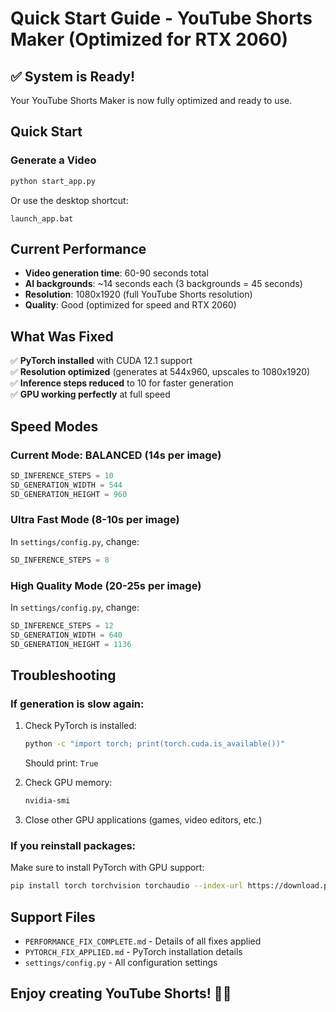 # Quick Start Guide - YouTube Shorts Maker (Optimized for RTX 2060)

## ✅ System is Ready!

Your YouTube Shorts Maker is now fully optimized and ready to use.

## Quick Start

### Generate a Video
```bash
python start_app.py
```

Or use the desktop shortcut:
```
launch_app.bat
```

## Current Performance

- **Video generation time**: 60-90 seconds total
- **AI backgrounds**: ~14 seconds each (3 backgrounds = 45 seconds)
- **Resolution**: 1080x1920 (full YouTube Shorts resolution)
- **Quality**: Good (optimized for speed and RTX 2060)

## What Was Fixed

✅ **PyTorch installed** with CUDA 12.1 support  
✅ **Resolution optimized** (generates at 544x960, upscales to 1080x1920)  
✅ **Inference steps reduced** to 10 for faster generation  
✅ **GPU working perfectly** at full speed  

## Speed Modes

### Current Mode: BALANCED (14s per image)
```python
SD_INFERENCE_STEPS = 10
SD_GENERATION_WIDTH = 544
SD_GENERATION_HEIGHT = 960
```

### Ultra Fast Mode (8-10s per image)
In `settings/config.py`, change:
```python
SD_INFERENCE_STEPS = 8
```

### High Quality Mode (20-25s per image)
In `settings/config.py`, change:
```python
SD_INFERENCE_STEPS = 12
SD_GENERATION_WIDTH = 640
SD_GENERATION_HEIGHT = 1136
```

## Troubleshooting

### If generation is slow again:
1. Check PyTorch is installed:
   ```bash
   python -c "import torch; print(torch.cuda.is_available())"
   ```
   Should print: `True`

2. Check GPU memory:
   ```bash
   nvidia-smi
   ```

3. Close other GPU applications (games, video editors, etc.)

### If you reinstall packages:
Make sure to install PyTorch with GPU support:
```bash
pip install torch torchvision torchaudio --index-url https://download.pytorch.org/whl/cu121
```

## Support Files

- `PERFORMANCE_FIX_COMPLETE.md` - Details of all fixes applied
- `PYTORCH_FIX_APPLIED.md` - PyTorch installation details
- `settings/config.py` - All configuration settings

## Enjoy creating YouTube Shorts! 🎥✨

